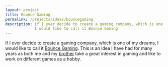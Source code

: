 ```yaml
---
layout: project
title: Bounce Gaming
permalink: /projects/ideas/bouncegaming
description: If I ever decide to create a gaming company, which is one of my dreams,
             I would like to call it Bounce Gaming
---
```


If I ever decide to create a gaming company, which is one of my dreams,
I would like to call it [Bounce Gaming](http://bouncegaming.com). This
is an idea I have had for many years as both me and my [brother](https://www.twitch.tv/bigswedish) take a
great interest in gaming and like to work on different games as a hobby.